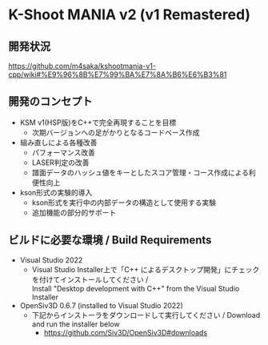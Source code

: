 K-Shoot MANIA v2 (v1 Remastered)
========================

## 開発状況

https://github.com/m4saka/kshootmania-v1-cpp/wiki#%E9%96%8B%E7%99%BA%E7%8A%B6%E6%B3%81

## 開発のコンセプト

- KSM v1(HSP版)をC++で完全再現することを目標
    - 次期バージョンへの足がかりとなるコードベース作成
- 組み直しによる各種改善
    - パフォーマンス改善
    - LASER判定の改善
    - 譜面データのハッシュ値をキーとしたスコア管理・コース作成による利便性向上
- kson形式の実験的導入
    - kson形式を実行中の内部データの構造として使用する実験
    - 追加機能の部分的サポート

## ビルドに必要な環境 / Build Requirements

- Visual Studio 2022
    - Visual Studio Installer上で「C++ によるデスクトップ開発」にチェックを付けてインストールしてください /  
      Install "Desktop development with C++" from the Visual Studio Installer
- OpenSiv3D 0.6.7 (installed to Visual Studio 2022)
    - 下記からインストーラをダウンロードして実行してください / Download and run the installer below
        - https://github.com/Siv3D/OpenSiv3D#downloads
